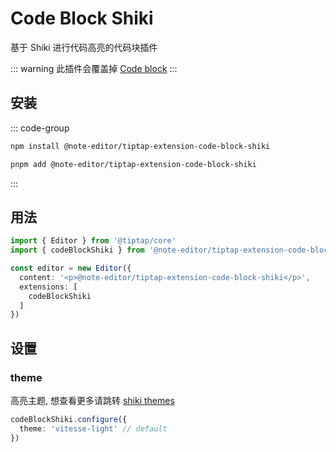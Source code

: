 # Code Block Shiki

基于 Shiki 进行代码高亮的代码块插件

::: warning
此插件会覆盖掉 [Code block](https://tiptap.dev/docs/editor/api/nodes/code-block)
:::

## 安装

::: code-group

```bash [npm]
npm install @note-editor/tiptap-extension-code-block-shiki
```

```bash [pnpm]
pnpm add @note-editor/tiptap-extension-code-block-shiki
```

:::

## 用法

```ts
import { Editor } from '@tiptap/core'
import { codeBlockShiki } from '@note-editor/tiptap-extension-code-block-shiki'

const editor = new Editor({
  content: '<p>@note-editor/tiptap-extension-code-block-shiki</p>',
  extensions: [
    codeBlockShiki
  ]
})
```

## 设置

### theme

高亮主题, 想查看更多请跳转 [shiki themes](https://shiki.style/themes)

```ts
codeBlockShiki.configure({
  theme: 'vitesse-light' // default
})
```
